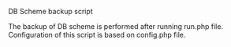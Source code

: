 DB Scheme backup script

The backup of DB scheme is performed after running run.php file. Configuration of this script is based on config.php file.
